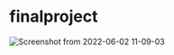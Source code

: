 # finalproject
![Screenshot from 2022-06-02 11-09-03](https://user-images.githubusercontent.com/95084923/171559185-84d06d9b-aa78-441c-9d04-df5691bb5f86.png)
